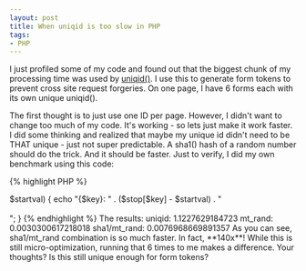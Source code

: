 ```yaml
---
layout: post
title: When uniqid is too slow in PHP
tags:
- PHP
---
```


I just profiled some of my code and found out that the biggest chunk of my processing time was used by [uniqid()](http://php.net/uniqid).  I use this to generate form tokens to prevent cross site request forgeries.  On one page, I have 6 forms each with its own unique uniqid().

The first thought is to just use one ID per page.  However, I didn't want to change too much of my code.  It's working - so lets just make it work faster.  I did some thinking and realized that maybe my unique id didn't need to be THAT unique - just not super predictable.  A sha1() hash of a random number should do the trick.  And it should be faster.  Just to verify, I did my own benchmark using this code:

{% highlight PHP %}
<?php
$start = $stop = array();

$start['uniqid'] = microtime(TRUE);
for ($x = 0; $x< 1000; $x++) {
    $val = uniqid();
}
$stop['uniqid'] = microtime(TRUE);

$start['mt_rand'] = microtime(TRUE);
for ($x=0; $x<1000; $x++) {
    $val = mt_rand(0, 1000000);
}
$stop['mt_rand'] = microtime(TRUE);

$start['sha1/mt_rand'] = microtime(TRUE);
for ($x=0; $x<1000; $x++) {
    $val = sha1(mt_rand(0, 1000000));
}
$stop['sha1/mt_rand'] = microtime(TRUE);

foreach ($start as $key=>$startval) {
    echo "{$key}: " . ($stop[$key] - $startval) . "<br></br>";
}
{% endhighlight %}

The results:

    
    
    uniqid: 1.1227629184723
    mt_rand: 0.0030300617218018
    sha1/mt_rand: 0.0076968669891357
    



As you can see, sha1/mt_rand combination is so much faster.  In fact, **140x**!  While this is still micro-optimization, running that 6 times to me makes a difference.

Your thoughts?  Is this still unique enough for form tokens?
